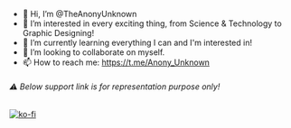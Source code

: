 - 👋 Hi, I’m @TheAnonyUnknown
- 👀 I’m interested in every exciting thing, from Science & Technology to Graphic Designing!
- 🌱 I’m currently learning everything I can and I'm interested in!
- 💞️ I’m looking to collaborate on myself.
- 📫 How to reach me: https://t.me/Anony_Unknown

###### ⚠️ Below support link is for representation purpose only!

[![ko-fi](https://ko-fi.com/img/githubbutton_sm.svg)](https://ko-fi.com/D1D479C2U)
